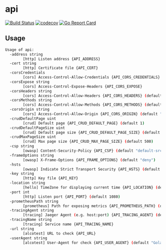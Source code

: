 # api

[![Build Status](https://travis-ci.org/ViBiOh/api.svg?branch=master)](https://travis-ci.org/ViBiOh/api)
[![codecov](https://codecov.io/gh/ViBiOh/api/branch/master/graph/badge.svg)](https://codecov.io/gh/ViBiOh/api)
[![Go Report Card](https://goreportcard.com/badge/github.com/ViBiOh/api)](https://goreportcard.com/report/github.com/ViBiOh/api)

## Usage

```bash
Usage of api:
  -address string
        [http] Listen address {API_ADDRESS}
  -cert string
        [http] Certificate file {API_CERT}
  -corsCredentials
        [cors] Access-Control-Allow-Credentials {API_CORS_CREDENTIALS}
  -corsExpose string
        [cors] Access-Control-Expose-Headers {API_CORS_EXPOSE}
  -corsHeaders string
        [cors] Access-Control-Allow-Headers {API_CORS_HEADERS} (default "Content-Type")
  -corsMethods string
        [cors] Access-Control-Allow-Methods {API_CORS_METHODS} (default "GET")
  -corsOrigin string
        [cors] Access-Control-Allow-Origin {API_CORS_ORIGIN} (default "*")
  -crudDefaultPage uint
        [crud] Default page {API_CRUD_DEFAULT_PAGE} (default 1)
  -crudDefaultPageSize uint
        [crud] Default page size {API_CRUD_DEFAULT_PAGE_SIZE} (default 20)
  -crudMaxPageSize uint
        [crud] Max page size {API_CRUD_MAX_PAGE_SIZE} (default 500)
  -csp string
        [owasp] Content-Security-Policy {API_CSP} (default "default-src 'self'; base-uri 'self'")
  -frameOptions string
        [owasp] X-Frame-Options {API_FRAME_OPTIONS} (default "deny")
  -hsts
        [owasp] Indicate Strict Transport Security {API_HSTS} (default true)
  -key string
        [http] Key file {API_KEY}
  -location string
        [hello] TimeZone for displaying current time {API_LOCATION} (default "Europe/Paris")
  -port int
        [http] Listen port {API_PORT} (default 1080)
  -prometheusPath string
        [prometheus] Path for exposing metrics {API_PROMETHEUS_PATH} (default "/metrics")
  -tracingAgent string
        [tracing] Jaeger Agent (e.g. host:port) {API_TRACING_AGENT} (default "jaeger:6831")
  -tracingName string
        [tracing] Service name {API_TRACING_NAME}
  -url string
        [alcotest] URL to check {API_URL}
  -userAgent string
        [alcotest] User-Agent for check {API_USER_AGENT} (default "Golang alcotest")
```
